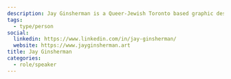 ```yaml
---
description: Jay Ginsherman is a Queer-Jewish Toronto based graphic designer and conceptual design thinker who also works as a fine artist, map maker, educator and occasionally, a drag queen. Their art and design practice creates tools for education and introspection to guide the public to better understand our complex world. Jay has a Bachelors of Design from OCAD University and was a two time fellow of The Hillel Emerging Artists Fellowship. Jay's independent design practice is based at the Centre for Social Innovation and works along many non profits and socially minded clients including Rainbow Railroad, OCIC and volunteers at Civic Tech for Ample Labs.
tags:
  - type/person
social:
  linkedin: https://www.linkedin.com/in/jay-ginsherman/
  website: https://www.jayginsherman.art
title: Jay Ginsherman
categories:
  - role/speaker
---
```



